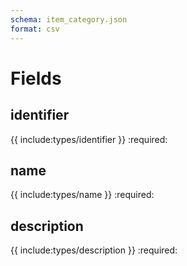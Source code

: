 ```yaml
---
schema: item_category.json
format: csv
---
```


# Fields
## identifier
{{ include:types/identifier }}
:required:

## name
{{ include:types/name }}
:required:

## description
{{ include:types/description }}
:required:

